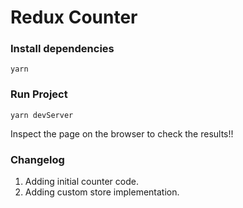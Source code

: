 # Redux Counter

### Install dependencies
`yarn`

### Run Project
`yarn devServer`

Inspect the page on the browser to check the results!!

### Changelog
1. Adding initial counter code.
1. Adding custom store implementation.